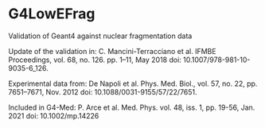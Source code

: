 # G4LowEFrag
Validation of Geant4 against nuclear fragmentation data

Update of the validation in:
C. Mancini-Terracciano et al. IFMBE Proceedings,
vol. 68, no. 126. pp. 1–11, May 2018
doi: 10.1007/978-981-10-9035-6_126.

Experimental data from: De Napoli et al. Phys. Med. Biol., 
vol. 57, no. 22, pp. 7651–7671, Nov. 2012 
doi: 10.1088/0031-9155/57/22/7651.

Included in G4-Med:
P. Arce et al. Med. Phys.
vol. 48, iss. 1, pp. 19-56, Jan. 2021
doi: 10.1002/mp.14226